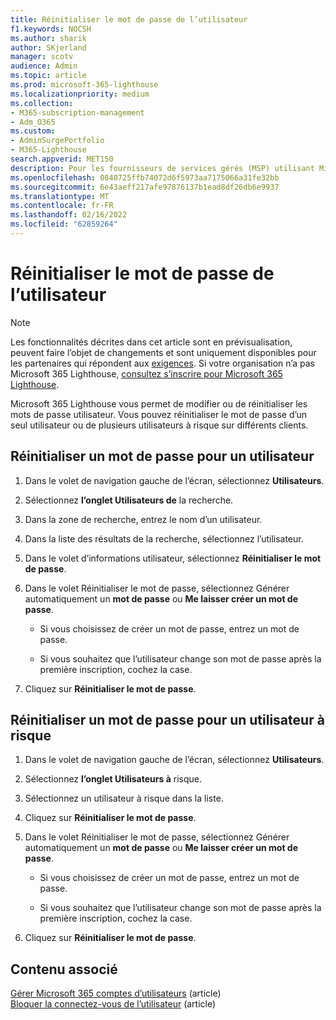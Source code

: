 ```yaml
---
title: Réinitialiser le mot de passe de l’utilisateur
f1.keywords: NOCSH
ms.author: sharik
author: SKjerland
manager: scotv
audience: Admin
ms.topic: article
ms.prod: microsoft-365-lighthouse
ms.localizationpriority: medium
ms.collection:
- M365-subscription-management
- Adm_O365
ms.custom:
- AdminSurgePortfolio
- M365-Lighthouse
search.appverid: MET150
description: Pour les fournisseurs de services gérés (MSP) utilisant Microsoft 365 Lighthouse, découvrez comment réinitialiser le mot de passe de l’utilisateur.
ms.openlocfilehash: 0840725ffb74072d6f5973aa7175066a31fe32bb
ms.sourcegitcommit: 6e43aeff217afe97876137b1ead8df26db6e9937
ms.translationtype: MT
ms.contentlocale: fr-FR
ms.lasthandoff: 02/16/2022
ms.locfileid: "62859264"
---
```

# <a name="reset-user-password"></a>Réinitialiser le mot de passe de l’utilisateur

> [!NOTE]
> Les fonctionnalités décrites dans cet article sont en prévisualisation, peuvent faire l’objet de changements et sont uniquement disponibles pour les partenaires qui répondent aux [exigences](m365-lighthouse-requirements.md). Si votre organisation n’a pas Microsoft 365 Lighthouse, [consultez s’inscrire pour Microsoft 365 Lighthouse](m365-lighthouse-sign-up.md).

Microsoft 365 Lighthouse vous permet de modifier ou de réinitialiser les mots de passe utilisateur. Vous pouvez réinitialiser le mot de passe d’un seul utilisateur ou de plusieurs utilisateurs à risque sur différents clients.

## <a name="reset-a-password-for-a-user"></a>Réinitialiser un mot de passe pour un utilisateur

1. Dans le volet de navigation gauche de l’écran, sélectionnez **Utilisateurs**.

2. Sélectionnez **l’onglet Utilisateurs de** la recherche.

3. Dans la zone de recherche, entrez le nom d’un utilisateur.

4. Dans la liste des résultats de la recherche, sélectionnez l’utilisateur.

5. Dans le volet d’informations utilisateur, sélectionnez **Réinitialiser le mot de passe**.

6. Dans le volet Réinitialiser le mot de passe, sélectionnez Générer automatiquement un **mot de passe** ou **Me laisser créer un mot de passe**.

    - Si vous choisissez de créer un mot de passe, entrez un mot de passe.

    - Si vous souhaitez que l’utilisateur change son mot de passe après la première inscription, cochez la case.

7. Cliquez sur **Réinitialiser le mot de passe**.

## <a name="reset-a-password-for-a-risky-user"></a>Réinitialiser un mot de passe pour un utilisateur à risque

1. Dans le volet de navigation gauche de l’écran, sélectionnez **Utilisateurs**.

2. Sélectionnez **l’onglet Utilisateurs à** risque.

3. Sélectionnez un utilisateur à risque dans la liste.

4. Cliquez sur **Réinitialiser le mot de passe**.

5. Dans le volet Réinitialiser le mot de passe, sélectionnez Générer automatiquement un **mot de passe** ou **Me laisser créer un mot de passe**.

   - Si vous choisissez de créer un mot de passe, entrez un mot de passe.

   - Si vous souhaitez que l’utilisateur change son mot de passe après la première inscription, cochez la case.

6. Cliquez sur **Réinitialiser le mot de passe**.

## <a name="related-content"></a>Contenu associé

[Gérer Microsoft 365 comptes d’utilisateurs](../enterprise/manage-microsoft-365-accounts.md) (article)\
[Bloquer la connectez-vous de l’utilisateur](m365-lighthouse-block-user-signin.md) (article)
